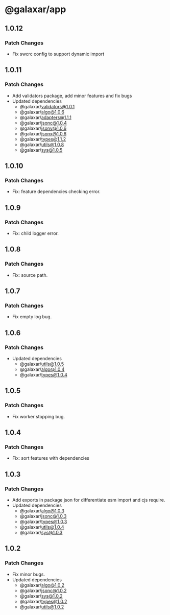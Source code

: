 # @galaxar/app

## 1.0.12

### Patch Changes

-   Fix swcrc config to support dynamic import

## 1.0.11

### Patch Changes

-   Add validators package, add minor features and fix bugs
-   Updated dependencies
    -   @galaxar/validators@1.0.1
    -   @galaxar/algo@1.0.6
    -   @galaxar/adapters@1.1.1
    -   @galaxar/jsonc@1.0.4
    -   @galaxar/jsonv@1.0.6
    -   @galaxar/jsonx@1.0.6
    -   @galaxar/types@1.1.2
    -   @galaxar/utils@1.0.8
    -   @galaxar/sys@1.0.5

## 1.0.10

### Patch Changes

-   Fix: feature dependencies checking error.

## 1.0.9

### Patch Changes

-   Fix: child logger error.

## 1.0.8

### Patch Changes

-   Fix: source path.

## 1.0.7

### Patch Changes

-   Fix empty log bug.

## 1.0.6

### Patch Changes

-   Updated dependencies
    -   @galaxar/utils@1.0.5
    -   @galaxar/algo@1.0.4
    -   @galaxar/types@1.0.4

## 1.0.5

### Patch Changes

-   Fix worker stopping bug.

## 1.0.4

### Patch Changes

-   Fix: sort features with dependencies

## 1.0.3

### Patch Changes

-   Add exports in package json for differentiate esm import and cjs require.
-   Updated dependencies
    -   @galaxar/algo@1.0.3
    -   @galaxar/jsonc@1.0.3
    -   @galaxar/types@1.0.3
    -   @galaxar/utils@1.0.4
    -   @galaxar/sys@1.0.3

## 1.0.2

### Patch Changes

-   Fix minor bugs.
-   Updated dependencies
    -   @galaxar/algo@1.0.2
    -   @galaxar/jsonc@1.0.2
    -   @galaxar/sys@1.0.2
    -   @galaxar/types@1.0.2
    -   @galaxar/utils@1.0.2
